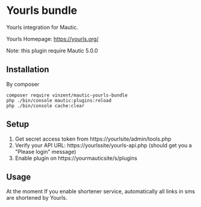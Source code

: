 # Yourls bundle

Yourls integration for Mautic.

Yourls Homepage: https://yourls.org/

Note: this plugin require Mautic 5.0.0 

## Installation

By composer 

```
composer require vinzent/mautic-yourls-bundle
php ./bin/console mautic:plugins:reload
php ./bin/console cache:clear
```

## Setup

1. Get secret access token from https://yourlsite/admin/tools.php
2. Verify your API URL: https://yourlssite/yourls-api.php (should get you a "Please login" message)
3. Enable plugin on https://yourmauticsite/s/plugins

## Usage

At the moment If you enable shortener service, automatically all links in sms are shortened by Yourls. 
